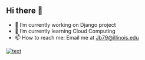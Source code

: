 ## Hi there 👋

- 🔭 I’m currently working on Django project
- 🌱 I’m currently learning Cloud Computing
- 📫 How to reach me: Email me at Jb79@illinois.edu
  
[![text](https://img.shields.io/badge/LinkedIn-0077B5?style=for-the-badge&logo=linkedin&logoColor=white)]([https://www.linkedin.com/in/myprofile](https://www.linkedin.com/in/jogeshwar-anish-bellamkonda/))


